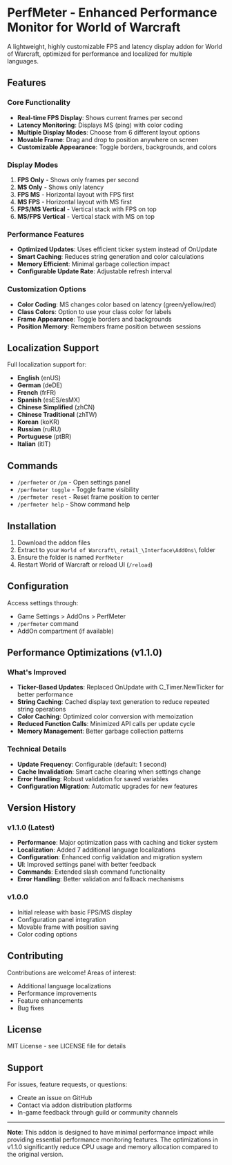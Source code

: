 # PerfMeter - Enhanced Performance Monitor for World of Warcraft

A lightweight, highly customizable FPS and latency display addon for World of Warcraft, optimized for performance and localized for multiple languages.

## Features

### Core Functionality

- **Real-time FPS Display**: Shows current frames per second
- **Latency Monitoring**: Displays MS (ping) with color coding
- **Multiple Display Modes**: Choose from 6 different layout options
- **Movable Frame**: Drag and drop to position anywhere on screen
- **Customizable Appearance**: Toggle borders, backgrounds, and colors

### Display Modes

1. **FPS Only** - Shows only frames per second
2. **MS Only** - Shows only latency
3. **FPS MS** - Horizontal layout with FPS first
4. **MS FPS** - Horizontal layout with MS first
5. **FPS/MS Vertical** - Vertical stack with FPS on top
6. **MS/FPS Vertical** - Vertical stack with MS on top

### Performance Features

- **Optimized Updates**: Uses efficient ticker system instead of OnUpdate
- **Smart Caching**: Reduces string generation and color calculations
- **Memory Efficient**: Minimal garbage collection impact
- **Configurable Update Rate**: Adjustable refresh interval

### Customization Options

- **Color Coding**: MS changes color based on latency (green/yellow/red)
- **Class Colors**: Option to use your class color for labels
- **Frame Appearance**: Toggle borders and backgrounds
- **Position Memory**: Remembers frame position between sessions

## Localization Support

Full localization support for:

- **English** (enUS)
- **German** (deDE)
- **French** (frFR)
- **Spanish** (esES/esMX)
- **Chinese Simplified** (zhCN)
- **Chinese Traditional** (zhTW)
- **Korean** (koKR)
- **Russian** (ruRU)
- **Portuguese** (ptBR)
- **Italian** (itIT)

## Commands

- `/perfmeter` or `/pm` - Open settings panel
- `/perfmeter toggle` - Toggle frame visibility
- `/perfmeter reset` - Reset frame position to center
- `/perfmeter help` - Show command help

## Installation

1. Download the addon files
2. Extract to your `World of Warcraft\_retail_\Interface\AddOns\` folder
3. Ensure the folder is named `PerfMeter`
4. Restart World of Warcraft or reload UI (`/reload`)

## Configuration

Access settings through:

- Game Settings > AddOns > PerfMeter
- `/perfmeter` command
- AddOn compartment (if available)

## Performance Optimizations (v1.1.0)

### What's Improved

- **Ticker-Based Updates**: Replaced OnUpdate with C_Timer.NewTicker for better performance
- **String Caching**: Cached display text generation to reduce repeated string operations
- **Color Caching**: Optimized color conversion with memoization
- **Reduced Function Calls**: Minimized API calls per update cycle
- **Memory Management**: Better garbage collection patterns

### Technical Details

- **Update Frequency**: Configurable (default: 1 second)
- **Cache Invalidation**: Smart cache clearing when settings change
- **Error Handling**: Robust validation for saved variables
- **Configuration Migration**: Automatic upgrades for new features

## Version History

### v1.1.0 (Latest)

- **Performance**: Major optimization pass with caching and ticker system
- **Localization**: Added 7 additional language localizations
- **Configuration**: Enhanced config validation and migration system
- **UI**: Improved settings panel with better feedback
- **Commands**: Extended slash command functionality
- **Error Handling**: Better validation and fallback mechanisms

### v1.0.0

- Initial release with basic FPS/MS display
- Configuration panel integration
- Movable frame with position saving
- Color coding options

## Contributing

Contributions are welcome! Areas of interest:

- Additional language localizations
- Performance improvements
- Feature enhancements
- Bug fixes

## License

MIT License - see LICENSE file for details

## Support

For issues, feature requests, or questions:

- Create an issue on GitHub
- Contact via addon distribution platforms
- In-game feedback through guild or community channels

---

**Note**: This addon is designed to have minimal performance impact while providing essential performance monitoring features. The optimizations in v1.1.0 significantly reduce CPU usage and memory allocation compared to the original version.
